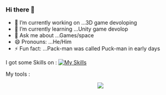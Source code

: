 ### Hi there 👋



- 🔭 I’m currently working on ...3D game devoloping
- 🌱 I’m currently learning ...Unity game devolop
- 💬 Ask me about ...Games/space
- 😄 Pronouns: ...He/Him
- ⚡ Fun fact: ...Pack-man was called Puck-man in early days



I got some Skills on :
[![My Skills](https://skillicons.dev/icons?i=,html,css,cs)](https://skillicons.dev)




My tools :
<p align="center">
  <a href="https://skillicons.dev">
    <img src="https://skillicons.dev/icons?i=unity,ps,ai" />
  </a>
</p>
